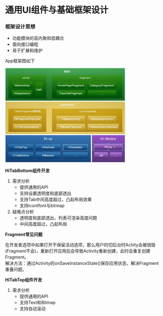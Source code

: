 # 通用UI组件与基础框架设计

### 框架设计思想
- 功能模块的高内聚和低耦合
- 面向接口编程
- 易于扩展和维护

App框架图如下  

<img src="image/APP框架图.png" style="zoom:70%">

**HiTabBottom组件开发**
1. 需求分析
   - 提供通用的API
   - 支持设置透明度和底部透出
   - 支持Tab中间高度超过，凸起布局效果
   - 支持icontfont与bitmap
2. 疑难点分析
   - 透明度和底部透出，列表可渲染高度问题
   - 中间高度超过，凸起布局

**Fragment常见问题**  

在开发者选项中如果打开不保留活动选项，那么用户的切后台时Actiity会被销毁(Fragment不会)，重新打开应用后会导致Activity重新创建，此时会重复创建Fragment。  
解决方法：通过Activity的onSaveInstanceState()保存应用状态，解决Fragment重叠问题。

**HiTabTop组件开发**  
1. 需求分析
   - 提供通用的API
   - 支持Text和Bitmap
   - 支持自动滚动

